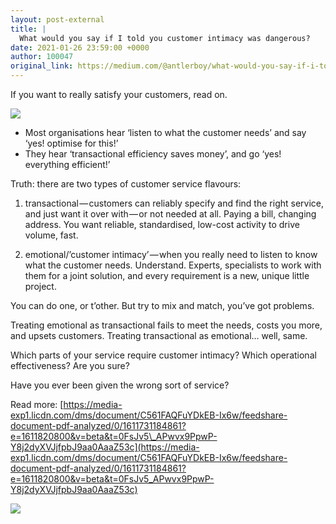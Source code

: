 ```yaml
---
layout: post-external
title: |
  What would you say if I told you customer intimacy was dangerous?
date: 2021-01-26 23:59:00 +0000
author: 100047
original_link: https://medium.com/@antlerboy/what-would-you-say-if-i-told-you-customer-intimacy-was-dangerous-f43341c894cb?source=rss-97852f5a56ae------2
---
```


If you want to really satisfy your customers, read on.

![](https://cdn-images-1.medium.com/max/1024/1*E9gIaRt3Scy6RqkXl7dobg.jpeg)

- Most organisations hear ‘listen to what the customer needs’ and say ‘yes! optimise for this!’  
- They hear ‘transactional efficiency saves money’, and go ‘yes! everything efficient!’

Truth: there are two types of customer service flavours:

1) transactional — customers can reliably specify and find the right service, and just want it over with — or not needed at all. Paying a bill, changing address. You want reliable, standardised, low-cost activity to drive volume, fast.

2) emotional/’customer intimacy’ — when you really need to listen to know what the customer needs. Understand. Experts, specialists to work with them for a joint solution, and every requirement is a new, unique little project.

You can do one, or t’other. But try to mix and match, you’ve got problems.

Treating emotional as transactional fails to meet the needs, costs you more, and upsets customers. Treating transactional as emotional… well, same.

Which parts of your service require customer intimacy? Which operational effectiveness? Are you sure?

Have you ever been given the wrong sort of service?

Read more: [https://media-exp1.licdn.com/dms/document/C561FAQFuYDkEB-Ix6w/feedshare-document-pdf-analyzed/0/1611731184861?e=1611820800&v=beta&t=0FsJv5\_APwvx9PpwP-Y8j2dyXVJjfpbJ9aa0AaaZ53c](https://media-exp1.licdn.com/dms/document/C561FAQFuYDkEB-Ix6w/feedshare-document-pdf-analyzed/0/1611731184861?e=1611820800&v=beta&t=0FsJv5_APwvx9PpwP-Y8j2dyXVJjfpbJ9aa0AaaZ53c)

 ![](https://medium.com/_/stat?event=post.clientViewed&referrerSource=full_rss&postId=f43341c894cb)
